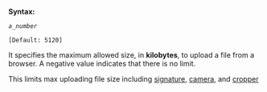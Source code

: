 **Syntax:**

<max-upload-size>*`a_number`*</max-upload-size>

`[Default: 5120]`

It specifies the maximum allowed size, in **kilobytes**, to upload a
file from a browser. A negative value indicates that there is no limit.

This limits max uploading file size including [
signature](ZK%20Component%20Reference/Input/Signature), [
camera](ZK%20Component%20Reference/Multimedia%20and%20Miscellaneous/Camera),
and [
cropper](ZK%20Component%20Reference/Multimedia%20and%20Miscellaneous/Cropper)
